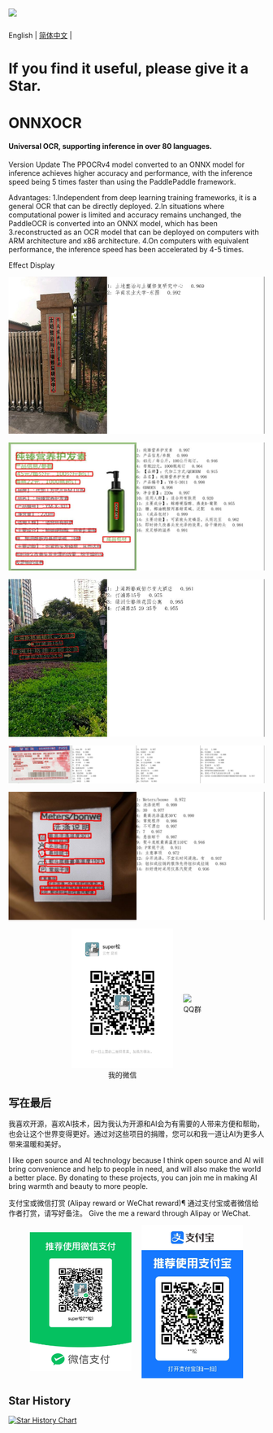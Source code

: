 # [<img src="https://api.gitsponsors.com/api/badge/img?id=664003098" height="40">](https://api.gitsponsors.com/api/badge/link?p=psyU8QKLdPFIXL5mH9zMDyUyKCplzzjvGZmQGR1EP9XqeHTfZABshV11OQc8amwRrwoxzfcv9Jcx1B8EWgq5uTEi2GFhOBFpaDZvz5ehFbT4NTKnREOPdemaGeuSg+vUmNxlGcucvAUtn4AByFmHyQ==)
English | [简体中文](./Readme_cn.md) |
# If you find it useful, please give it a Star.
# ONNXOCR
#### Universal OCR, supporting inference in over 80 languages.
Version Update
The PPOCRv4 model converted to an ONNX model for inference achieves higher accuracy and performance, with the inference speed being 5 times faster than using the PaddlePaddle framework.

Advantages:
1.Independent from deep learning training frameworks, it is a general OCR that can be directly deployed.
2.In situations where computational power is limited and accuracy remains unchanged, the PaddleOCR is converted into an ONNX model, which has been 3.reconstructed as an OCR model that can be deployed on computers with ARM architecture and x86 architecture.
4.On computers with equivalent performance, the inference speed has been accelerated by 4-5 times.


Effect Display


![Alt text](result_img/draw_ocr_1.jpg)

![Alt text](result_img/draw_ocr2.jpg)

![Alt text](result_img/draw_ocr3.jpg)

![Alt text](result_img/draw_ocr4.jpg)

![Alt text](result_img/draw_ocr5.jpg)





<div style="display: flex; justify-content: center; align-items: center;">
    <figure style="margin: 0 10px;">
        <img src="onnxocr/test_images/32e0869f54edcf90cc8e93b981f7235.jpg" width="200" />
        <figcaption style="text-align: center;">我的微信</figcaption>
    </figure>
    <figure style="margin: 0 10px;">
        <img src="onnxocr/test_images/QQ群.jpg" width="200" />
        <figcaption style="text-align: center;">QQ群</figcaption>
    </figure>
</div>


## 写在最后
我喜欢开源，喜欢AI技术，因为我认为开源和AI会为有需要的人带来方便和帮助，也会让这个世界变得更好。通过对这些项目的捐赠，您可以和我一道让AI为更多人带来温暖和美好。

I like open source and AI technology because I think open source and AI will bring convenience and help to people in need, and will also make the world a better place. By donating to these projects, you can join me in making AI bring warmth and beauty to more people.

支付宝或微信打赏 (Alipay reward or WeChat reward)¶
通过支付宝或者微信给作者打赏，请写好备注。 Give the me a reward through Alipay or WeChat.
<!-- ![alt text](onnxocr/test_images/weixin_pay.jpg)
![alt text](onnxocr/test_images/zhifubao_pay.jpg) -->







<div style="display: flex; justify-content: center; align-items: center;">
    <figure style="margin: 0 10px;">
        <img src="onnxocr/test_images/weixin_pay.jpg" width="200" />
        <figcaption style="text-align: center;"></figcaption>
    </figure>
    <figure style="margin: 0 10px;">
        <img src="onnxocr/test_images/zhifubao_pay.jpg" width="200" />
        <figcaption style="text-align: center;"></figcaption>
    </figure>
</div>

## Star History

[![Star History Chart](https://api.star-history.com/svg?repos=jingsongliujing/OnnxOCR&type=Date)](https://star-history.com/#jingsongliujing/OnnxOCR&Date)
